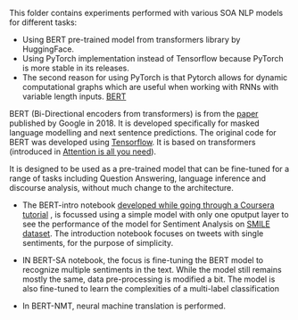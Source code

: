This folder contains experiments performed with various SOA NLP models for different tasks:
- Using BERT pre-trained model from transformers library by HuggingFace. 
- Using PyTorch implementation instead 
of Tensorflow because PyTorch is more stable in its releases.
- The second reason for using PyTorch is that Pytorch allows for dynamic computational graphs 
which are useful when working with RNNs with variable length inputs.
<ins>BERT</ins>

BERT (Bi-Directional encoders from transformers) is from the [paper](https://arxiv.org/pdf/1810.04805.pdf) published by 
Google in 2018. It is developed specifically for masked language modelling and next sentence predictions. The original code for BERT was developed using [Tensorflow](https://github.com/google-research/bert). It is based on transformers  
(introduced in [Attention is all you need](https://arxiv.org/abs/1706.03762)). 

It is designed to be used as a pre-trained model that can be fine-tuned for a range of tasks including 
Question Answering, language inference and discourse analysis, without much change to the architecture.

- The BERT-intro notebook 
[developed while going through a Coursera tutorial](https://www.coursera.org/projects/sentiment-analysis-bert) , 
is focussed using a simple model with only one oputput layer to see the performance of the model for 
Sentiment Analysis on [SMILE dataset](https://www.kaggle.com/ashkhagan/smile-twitter-emotion-dataset). 
The introduction notebook focuses on tweets with single sentiments, for the purpose of simplicity.

- IN BERT-SA notebook, the focus is fine-tuning the BERT model to recognize multiple sentiments in the text. 
While the model still remains mostly the same, data pre-processing is modified a bit. The model is also fine-tuned 
to learn the complexities of a multi-label classification

- In BERT-NMT, neural machine translation is performed.
